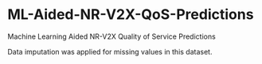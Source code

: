 # ML-Aided-NR-V2X-QoS-Predictions
Machine Learning Aided NR-V2X Quality of Service Predictions


Data imputation was applied for missing values in this dataset.
